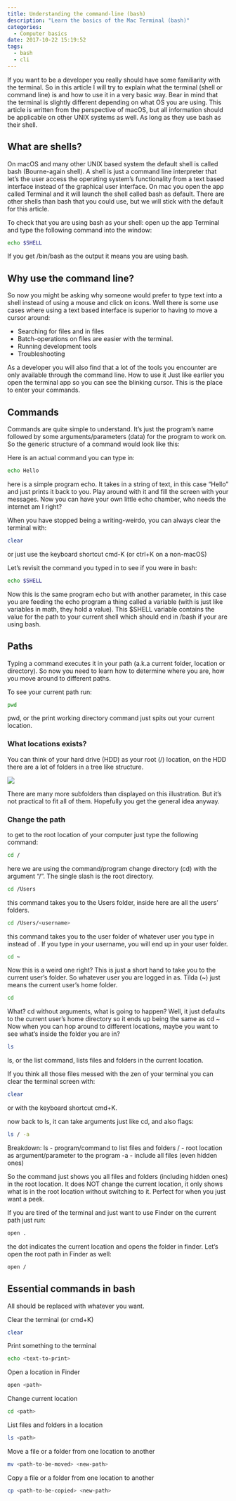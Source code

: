 ```yaml
---
title: Understanding the command-line (bash)
description: "Learn the basics of the Mac Terminal (bash)"
categories:
  - Computer basics
date: 2017-10-22 15:19:52
tags:
  - bash
  - cli
---
```


If you want to be a developer you really should have some familiarity with the terminal. So in this article I will try to explain what the terminal (shell or command line) is and how to use it in a very basic way. Bear in mind that the terminal is slightly different depending on what OS you are using. This article is written from the perspective of macOS, but all information should be applicable on other UNIX systems as well. As long as they use bash as their shell.
<!-- more -->
## What are shells?
On macOS and many other UNIX based system the default shell is called bash (Bourne-again shell). A shell is just a command line interpreter that let’s the user access the operating system’s functionality from a text based interface instead of the graphical user interface.
On mac you open the app called Terminal and it will launch the shell called bash as default. There are other shells than bash that you could use, but we will stick with the default for this article.

To check that you are using bash as your shell: open up the app Terminal and type the following command into the window:

``` bash
echo $SHELL
```

If you get /bin/bash as the output it means you are using bash.

## Why use the command line?
So now you might be asking why someone would prefer to type text into a shell instead of using a mouse and click on icons. Well there is some use cases where using a text based interface is superior to having to move a cursor around:

- Searching for files and in files
- Batch-operations on files are easier with the terminal. 
- Running development tools
- Troubleshooting

As a developer you will also find that a lot of the tools you encounter are only available through the command line.
How to use it
Just like earlier you open the terminal app so you can see the blinking cursor. This is the place to enter your commands.

## Commands
Commands are quite simple to understand. It’s just the program’s name followed by some arguments/parameters (data) for the program to work on. So the generic structure of a command would look like this:

<program> <arguments>


Here is an actual command you can type in:

``` bash
echo Hello
```
here is a simple program echo. It takes in a string of text, in this case “Hello” and just prints it back to you. Play around with it and fill the screen with your messages. Now you can have your own little echo chamber, who needs the internet am I right?

When you have stopped being a writing-weirdo, you can always clear the terminal with:

``` bash
clear
```

or just use the keyboard shortcut cmd-K (or ctrl+K on a non-macOS)

Let’s revisit the command you typed in to see if you were in bash:

``` bash
echo $SHELL
```

Now this is the same program echo but with another parameter, in this case you are feeding the echo program a thing called a variable (with is just like variables in math, they hold a value). This $SHELL variable contains the value for the path to your current shell which should end in /bash if your are using bash.

## Paths
Typing a command executes it in your path (a.k.a current folder, location or directory). 
So now you need to learn how to determine where you are, how you move around to different paths.

To see your current path run:

``` bash
pwd
```

pwd, or the print working directory command just spits out your current location.

### What locations exists?
You can think of your hard drive (HDD) as your root (/) location, on the HDD there are a lot of folders in a tree like structure.

![](/images/path-structure-bash.jpg)

There are many more subfolders than displayed on this illustration. But it’s not practical to fit all of them. Hopefully you get the general idea anyway.

### Change the path
to get to the root location of your computer just type the following command:

``` bash
cd /
```

here we are using the command/program change directory (cd) with the argument “/”. The single slash is the root directory. 

``` bash
cd /Users
```

this command takes you to the Users folder, inside here are all the users’ folders.

``` bash
cd /Users/<username>
```

this command takes you to the user folder of whatever user you type in instead of <username>. If you type in your username, you will end up in your user folder.

``` bash
cd ~
```

Now this is a weird one right? This is just a short hand to take you to the current user’s folder. So whatever user you are logged in as. Tilda (~) just means the current user’s home folder.

``` bash
cd
```

What? cd without arguments, what is going to happen? Well, it just defaults to the current user’s home directory so it ends up being the same as cd ~
Now when you can hop around to different locations, maybe you want to see what’s inside the folder you are in?

``` bash
ls
```

ls, or the list command, lists files and folders in the current location.

If you think all those files messed with the zen of your terminal you can clear the terminal screen with:

``` bash
clear
```

or with the keyboard shortcut cmd+K. 

now back to ls, it can take arguments just like cd, and also flags:

``` bash
ls / -a
```

Breakdown:
ls - program/command to list files and folders
/ - root location as argument/parameter to the program
-a - include all files (even hidden ones)

So the command just shows you all files and folders (including hidden ones) in the root location. It does NOT change the current location, it only shows what is in the root location without switching to it. Perfect for when you just want a peek.

If you are tired of the terminal and just want to use Finder on the current path just run:

``` bash
open .
```

the dot indicates the current location and opens the folder in finder. Let’s open the root path in Finder as well:

``` bash
open /
```

## Essential commands in bash
All <arguments> should be replaced with whatever you want.

Clear the terminal (or cmd+K)
``` bash
clear
```
Print something to the terminal
``` bash
echo <text-to-print>
```
Open a location in Finder
``` bash
open <path>
```
Change current location
``` bash
cd <path>
```
List files and folders in a location
``` bash
ls <path>
```
Move a file or a folder from one location to another
``` bash
mv <path-to-be-moved> <new-path>
```
Copy a file or a folder from one location to another
``` bash
cp <path-to-be-copied> <new-path>
```
